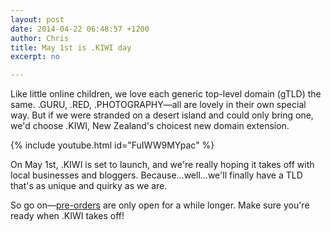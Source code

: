 ```yaml
---
layout: post
date: 2014-04-22 06:48:57 +1200
author: Chris
title: May 1st is .KIWI day
excerpt: no

---
```


Like little online children, we love each generic top-level domain (gTLD) the same. .GURU, .RED, .PHOTOGRAPHY—all are lovely in their own special way. But if we were stranded on a desert island and could only bring one, we'd choose .KIWI, New Zealand's choicest new domain extension. 

{% include youtube.html id="FuIWW9MYpac" %}

On May 1st, .KIWI is set to launch, and we're really hoping it takes off with local businesses and bloggers. Because...well...we'll finally have a TLD that's as unique and quirky as we are.

So go on—[pre-orders](https://iwantmyname.com/domains/dot-kiwi) are only open for a while longer. Make sure you're ready when .KIWI takes off!